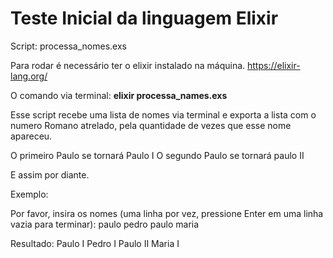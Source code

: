 # Teste Inicial da linguagem Elixir



Script: processa_nomes.exs



Para rodar é necessário ter o elixir instalado na máquina.
https://elixir-lang.org/

O comando via terminal: **elixir processa_names.exs**



Esse script recebe uma lista de nomes via terminal e exporta a lista com o numero Romano atrelado, pela quantidade de vezes que esse nome apareceu.

O primeiro Paulo se tornará Paulo I
O segundo Paulo se tornará paulo II

E assim por diante.



Exemplo:

Por favor, insira os nomes (uma linha por vez, pressione Enter em uma linha vazia para terminar):
	paulo
	pedro
	paulo
	maria

Resultado:
	Paulo I
	Pedro I
	Paulo II
	Maria I